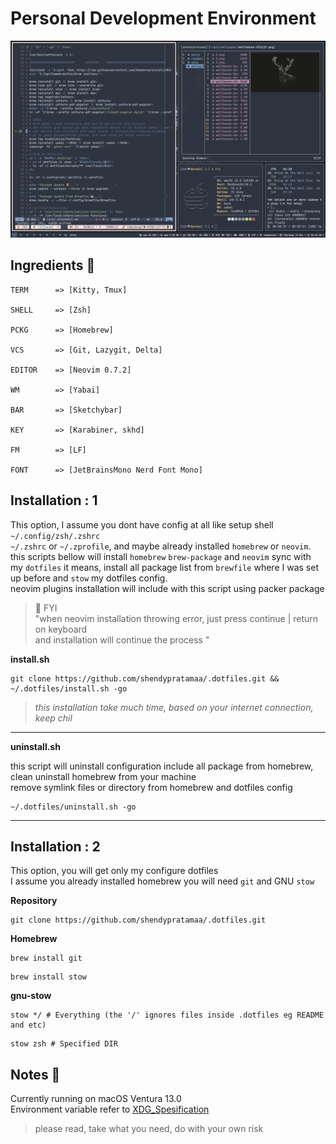 # Personal Development Environment

![example](./ohmysetup.png)

## Ingredients 🥘

```"info"
TERM      => [Kitty, Tmux]

SHELL     => [Zsh]

PCKG      => [Homebrew]

VCS       => [Git, Lazygit, Delta]

EDITOR    => [Neovim 0.7.2]

WM        => [Yabai]

BAR       => [Sketchybar]

KEY       => [Karabiner, skhd]

FM        => [LF]

FONT      => [JetBrainsMono Nerd Font Mono]
```

## Installation : 1

This option, I assume you dont have config at all like setup shell `~/.config/zsh/.zshrc`\
`~/.zshrc` or `~/.zprofile`, and maybe already installed `homebrew` or `neovim`.
this scripts bellow will install `homebrew` `brew-package` and `neovim`
sync with my `dotfiles` it means, install all package list from `brewfile`
where I was set up before and `stow` my dotfiles config. \
neovim plugins installation will include with this script using packer package

> 💁 FYI \
> "when neovim installation throwing error, just press continue | return on keyboard \
> and installation will continue the process
> "

**install.sh**

```git"
git clone https://github.com/shendypratamaa/.dotfiles.git && ~/.dotfiles/install.sh -go
```

> _this installation take much time, based on your internet connection, keep chil_

<hr>

**uninstall.sh**

this script will uninstall configuration include all package from homebrew, \
clean uninstall homebrew from your machine \
remove symlink files or directory from homebrew and dotfiles config

```git"
~/.dotfiles/uninstall.sh -go
```

<hr>

## Installation : 2

This option, you will get only my configure dotfiles \
I assume you already installed homebrew you will need `git` and GNU `stow`

**Repository**

```"git"
git clone https://github.com/shendypratamaa/.dotfiles.git
```

**Homebrew**

```"git"
brew install git
```

```"git"
brew install stow
```

**gnu-stow**

```"git"
stow */ # Everything (the '/' ignores files inside .dotfiles eg README and etc)
```

```"git"
stow zsh # Specified DIR
```

## Notes 📖

Currently running on macOS Ventura 13.0 \
Environment variable refer to [XDG_Spesification](https://specifications.freedesktop.org/basedir-spec/basedir-spec-latest.html)

> please read, take what you need, do with your own risk
